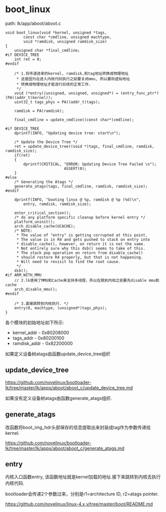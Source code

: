 boot_linux
========================================

path: lk/app/aboot/aboot.c
```
void boot_linux(void *kernel, unsigned *tags,
        const char *cmdline, unsigned machtype,
        void *ramdisk, unsigned ramdisk_size)
{
    unsigned char *final_cmdline;
#if DEVICE_TREE
    int ret = 0;
#endif

    /* 1.将传递进来的kernel, ramdisk,和tag地址转换成物理地址
     * 这是因为在进入内核代码执行之前要关闭mmu, 所以要将虚拟地址
     * 转换成物理地址才能进行后续的正常工作.
     */
    void (*entry)(unsigned, unsigned, unsigned*) = (entry_func_ptr*)(PA((addr_t)kernel));
    uint32_t tags_phys = PA((addr_t)tags);

    ramdisk = PA(ramdisk);

    final_cmdline = update_cmdline((const char*)cmdline);

#if DEVICE_TREE
    dprintf(INFO, "Updating device tree: start\n");

    /* Update the Device Tree */
    ret = update_device_tree((void *)tags, final_cmdline, ramdisk, ramdisk_size);
    if(ret)
    {
        dprintf(CRITICAL, "ERROR: Updating Device Tree Failed \n");
                          ASSERT(0);
    }
#else
    /* Generating the Atags */
    generate_atags(tags, final_cmdline, ramdisk, ramdisk_size);
#endif

    dprintf(INFO, "booting linux @ %p, ramdisk @ %p (%d)\n",
        entry, ramdisk, ramdisk_size);

    enter_critical_section();
    /* do any platform specific cleanup before kernel entry */
    platform_uninit();
    arch_disable_cache(UCACHE);
    /* NOTE:
     * The value of "entry" is getting corrupted at this point.
     * The value is in R4 and gets pushed to stack on entry into
     * disable_cache(), however, on return it is not the same.
     * Not entirely sure why this dsb() seems to take of this.
     * The stack pop operation on return from disable_cache()
     * should restore R4 properly, but that is not happening.
     * Will need to revisit to find the root cause.
     */
    dsb();
#if ARM_WITH_MMU
    // 2.lk使用了MMU和Cache来支持多线程，所以在跳到内核之前要先disable mmu和cache
    arch_disable_mmu();
#endif

    /* 3.直接跳转到内核执行. */
    entry(0, machtype, (unsigned*)tags_phys);
}
```

各个模块的初始地址如下所示:

* kernel_addr - 0x80208000
* tags_addr - 0x80200100
* ramdisk_addr -  0x82200000

如果定义设备树atags由函数update_device_tree组织

update_device_tree
----------------------------------------

https://github.com/novelinux/bootloader-lk/tree/master/lk/apps/aboot/aboot_c/update_device_tree.md

如果没有定义设备树atags由函数generate_atags组织.

generate_atags
----------------------------------------

改函数将boot_img_hdr头部保存的信息提取出来封装成tag作为参数传递给kernel.

https://github.com/novelinux/bootloader-lk/tree/master/lk/apps/aboot/aboot_c/generate_atags.md

entry
----------------------------------------

内核入口函数entry, 该函数地址就是kernel加载的地址.接下来跳转到内核去执行内核代码.

bootloader会传递2个参数过来，分别是r1=architecture ID, r2=atags pointer.

https://github.com/novelinux/linux-4.x.y/tree/master/boot/README.md
